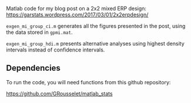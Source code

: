 Matlab code for my blog post on a 2x2 mixed ERP design:
<https://garstats.wordpress.com/2017/03/01/2x2erpdesign/>

`exgen_mi_group_ci.m` generates all the figures presented in the post, using the data stored in `gpmi.mat`. 

`exgen_mi_group_hdi.m` presents alternative analyses using highest density intervals instead of confidence intervals.

## Dependencies
To run the code, you will need functions from this github repository:

<https://github.com/GRousselet/matlab_stats>